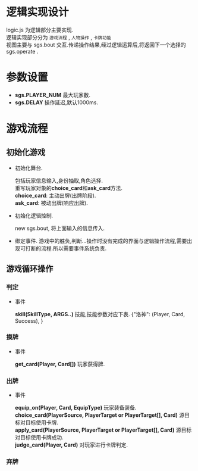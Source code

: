 # 逻辑实现设计

  logic.js 为逻辑部分主要实现.  
  逻辑实现部分分为 `游戏流程` , `人物操作` , `卡牌功能`  
  视图主要与 sgs.bout 交互.传递操作结果,经过逻辑运算后,将返回下一个选择的 sgs.operate . 

# 参数设置

- **sgs.PLAYER\_NUM** 最大玩家数.
- **sgs.DELAY** 操作延迟,默认1000ms.

# 游戏流程

## 初始化游戏

- 初始化舞台.

  包括玩家信息输入,身份抽取,角色选择.  
  重写玩家对象的**choice\_card**和**ask\_card**方法.  
  **choice\_card**: 主动出牌(出牌阶段).  
  **ask\_card**: 被动出牌(响应出牌).

- 初始化逻辑控制.

  new sgs.bout, 将上面输入的信息传入.

- 绑定事件.
  游戏中的胜负,判断...操作时没有完成的界面与逻辑操作流程,需要出现可打断的流程.所以需要事件系统负责.

## 游戏循环操作

### 判定

- 事件

  **skill(SkillType, ARGS..)** 技能,技能参数对应下表. 
    {"洛神": (Player, Card, Success),
    } 

### 摸牌

- 事件

  **get\_card(Player, Card[])** 玩家获得牌.

### 出牌

- 事件

  **equip\_on(Player, Card, EquipType)** 玩家装备装备.  
  **choice\_card(PlayerSource, PlayerTarget or PlayerTarget[], Card)** 源目标对目标使用卡牌.  
  **apply\_card(PlayerSource, PlayerTarget or PlayerTarget[], Card)** 源目标对目标使用卡牌成功.  
  **judge\_card(Player, Card)** 对玩家进行卡牌判定.


### 弃牌 



